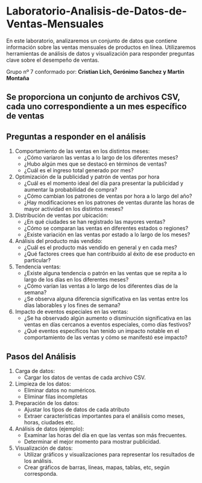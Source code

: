# Laboratorio-Analisis-de-Datos-de-Ventas-Mensuales

En este laboratorio, analizaremos un conjunto de datos que contiene información sobre las
ventas mensuales de productos en línea. Utilizaremos herramientas de análisis de datos y
visualización para responder preguntas clave sobre el desempeño de ventas.

Grupo nº 7 conformado por: **Cristian Lich, Gerónimo Sanchez y Martín Montaña**

## Se proporciona un conjunto de archivos CSV, cada uno correspondiente a un mes específico de ventas

## Preguntas a responder en el análisis

1. Comportamiento de las ventas en los distintos meses:
   - ¿Cómo variaron las ventas a lo largo de los diferentes meses?
   - ¿Hubo algún mes que se destacó en términos de ventas?
   - ¿Cuál es el ingreso total generado por mes?
2. Optimización de la publicidad y patrón de ventas por hora
   - ¿Cuál es el momento ideal del día para presentar la publicidad y aumentar la probabilidad de compra?
   - ¿Cómo cambian los patrones de ventas por hora a lo largo del año?
   - ¿Hay modificaciones en los patrones de ventas durante las horas de mayor actividad en los distintos meses?
3. Distribución de ventas por ubicación:
   - ¿En qué ciudades se han registrado las mayores ventas?
   - ¿Cómo se comparan las ventas en diferentes estados o regiones?
   - ¿Existe variación en las ventas por estado a lo largo de los meses?
4. Análisis del producto más vendido:
   - ¿Cuál es el producto más vendido en general y en cada mes?
   - ¿Qué factores crees que han contribuido al éxito de ese producto en particular?
5. Tendencia ventas:
   - ¿Existe alguna tendencia o patrón en las ventas que se repita a lo largo de los días en los diferentes meses?
   - ¿Cómo varían las ventas a lo largo de los diferentes días de la semana?
   - ¿Se observa alguna diferencia significativa en las ventas entre los días laborables y los fines de semana?
6. Impacto de eventos especiales en las ventas:
   - ¿Se ha observado algún aumento o disminución significativa en las ventas en días cercanos a eventos especiales, como días festivos?
   - ¿Qué eventos específicos han tenido un impacto notable en el comportamiento de las ventas y cómo se manifestó ese impacto?
  
## Pasos del Análisis

1. Carga de datos:
   - Cargar los datos de ventas de cada archivo CSV.
2. Limpieza de los datos:
   - Eliminar datos no numéricos.
   - Eliminar filas incompletas
3. Preparación de los datos:
   - Ajustar los tipos de datos de cada atributo
   - Extraer características importantes para el análisis como meses, horas, ciudades etc.
4. Análisis de datos (ejemplo):
   - Examinar las horas del día en que las ventas son más frecuentes.
   - Determinar el mejor momento para mostrar publicidad.
5. Visualización de datos:
   - Utilizar gráficos y visualizaciones para representar los resultados de los análisis.
   - Crear gráficos de barras, líneas, mapas, tablas, etc, según corresponda.

